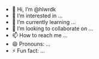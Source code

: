 - 👋 Hi, I’m @hlwrdk
- 👀 I’m interested in ...
- 🌱 I’m currently learning ...
- 💞️ I’m looking to collaborate on ...
- 📫 How to reach me ...
- 😄 Pronouns: ...
- ⚡ Fun fact: ...

<!---
hlwrdk/hlwrdk is a ✨ special ✨ repository because its `README.md` (this file) appears on your GitHub profile.
You can click the Preview link to take a look at your changes.
--->

